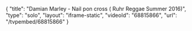 {
    "title": "Damian Marley - Nail pon cross ( Ruhr Reggae Summer 2016)",
    "type": "solo",
    "layout": "iframe-static",
    "videoId": "68815866",
    "url": "\/tvpembed\/68815866"
}